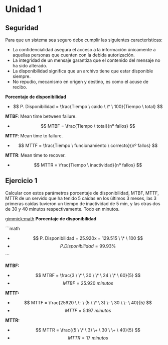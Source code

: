 
Unidad 1
==========

Seguridad
------------

Para que un sistema sea seguro debe cumplir las siguientes características:

 * La confidencialidad asegura el acceso a la información únicamente a aquellas personas que cuenten con la debida autorización.
 * La integridad de un mensaje garantiza que el contenido del mensaje no ha sido alterado.
 * La disponibilidad significa que un archivo tiene que estar disponible siempre.
 * No repudio, mecanismo en origen y destino, es como el acuse de recibo.



**Porcentaje de disponibilidad**

* $$ P. Disponibilidad = \frac{Tiempo \ caído \ \* \ 100}{Tiempo \ total} $$

**MTBF**: Mean time between failure.
 
 * $$ MTBF = \frac{Tiempo \ total}{nº fallos} $$
 
**MTTF**: Mean time to failure.
 
 * $$ MTTF = \frac{Tiempo \ funcionamiento \ correcto}{nº fallos} $$
 
**MTTR**: Mean time to recover.
 
 * $$ MTTR = \frac{Tiempo \ inactividad}{nº fallos} $$

Ejercicio 1
------------

 Calcular con estos parámetros porcentaje de disponibilidad, MTBF, MTTF, MTTR de un servido que ha tenido 5 caídas en los
 últimos 3 meses, las 3 primeras caídas tuvieron un tiempo de inactividad de 5 min, y las otras dos de 30 y 40 minutos
 respectivamente. Todo en minutos.


[gimmick:math]()
**Porcentaje de disponibilidad**

´´´math

 * $$ P. Disponibilidad = 25.920x =  129.515 \ \* \ 100 $$
 * $$ P. Disponibilidad = 99.93 \% $$

´´´

**MTBF:** 


 * $$ MTBF = \frac{3 \ \* \ 30 \ \* \ 24 \ \* \ 60}{5} $$
 * $$ MTBF = 25.920 \ minutos $$


**MTTF:**

 * $$ MTTF = \frac{25920 \ \- \ (5 \ \* \ 3) \- \ 30 \ \- \ 40}{5} $$
 * $$ MTTF = 5.197 \ minutos $$

**MTTR:**

 * $$ MTTR = \frac{(5 \ \* \ 3) \+ \ 30 \ \+ \ 40}{5} $$
 * $$ MTTR = 17 \ minutos $$
